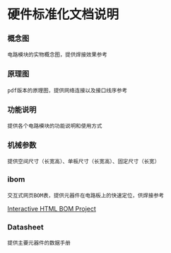# 硬件标准化文档说明

### 概念图

	电路模块的实物概念图，提供焊接效果参考

### 原理图

	pdf版本的原理图，提供网络连接以及接口线序参考

### 功能说明

	提供各个电路模块的功能说明和使用方式

### 机械参数

	提供空间尺寸（长宽高）、单板尺寸（长宽高）、固定尺寸（长宽）

### ibom

	交互式网页BOM表，提供元器件在电路板上的快速定位，供焊接参考

[Interactive HTML BOM Project](https://github.com/openscopeproject/InteractiveHtmlBom)

### Datasheet

	提供主要元器件的数据手册

